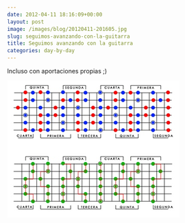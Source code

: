 ```yaml
---
date: 2012-04-11 18:16:09+00:00
layout: post
image: /images/blog/20120411-201605.jpg
slug: seguimos-avanzando-con-la-guitarra
title: Seguimos avanzando con la guitarra
categories: day-by-day
---
```


Incluso con aportaciones propias ;)

[![20120411-201605.jpg](/images/blog/20120411-201605.jpg)](/images/blog/20120411-201605.jpg)
